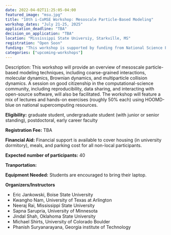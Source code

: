 ```yaml
---
date: 2022-04-02T11:25:05-04:00
featured_image: "msu.jpg"
title: "10th i-CoMSE Workshop: Mesoscale Particle-Based Modeling"
workshop_dates: "July 21-25, 2025"
application_deadline: "TBA"
decision_on_application: "TBA"
location: "Mississippi State Universiy, Starkville, MS"
registration: "Open Soon"
funding: "This workshop is supported by funding from National Science Foundation"
categories: ["upcoming-workshops"]
---
```

Description: This workshop will provide an overview of mesoscale particle-based modeling techniques, 
including coarse-grained interactions, molecular  dynamics, Brownian dynamics, and multiparticle collision dynamics. 
A session on good citizenship in the computational-science community, including reproducibility, data sharing, and 
interacting with open-source  software, will also be facilitated. The workshop will feature a mix of lectures and 
hands-on exercises (roughly 50% each) using HOOMD-blue on national  supercomputing resources.

**Eligibility:** graduate student, undergraduate student (with junior or senior standing), postdoctoral, early career faculty

**Registration Fee:** TBA

**Financial Aid:** Financial support is available to cover housing (in university dormitory), meals, and parking cost for all non-local participants.

**Expected number of participants:** 40

**Tranportation:**

**Equipment Needed:** Students are encouraged to bring their laptop.

**Organizers/Instructors**
 - Eric Jankowski, Boise State University
 - Kwangho Nam, University of Texas at Arlington
 - Neeraj Rai, Mississippi State University
 - Sapna Sarupria, University of Minnesota
 - Jindal Shah, Oklahoma State University
 - Michael Shirts, University of Colorado Boulder
 - Phanish Suryanarayana, Georgia institute of Technology

